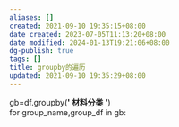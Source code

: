 ```yaml
---
aliases: []
created: 2021-09-10 19:35:15+08:00
date created: 2023-07-05T11:13:20+08:00
date modified: 2024-01-13T19:21:06+08:00
dg-publish: true
tags: []
title: groupby的遍历
updated: 2021-09-10 19:35:29+08:00
---
```


gb=df.groupby(**' 材料分类 '**)  
for group_name,group_df in gb: